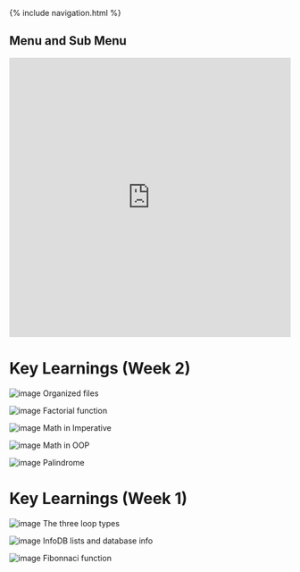 {% include navigation.html %}

## Menu and Sub Menu

<iframe frameborder="0" width="100%" height="500px" src="https://replit.com/@ColinHoward3/KolinPersonalGithub-4?embed=true"></iframe>

# Key Learnings (Week 2)

![image](https://user-images.githubusercontent.com/89219634/160471777-f4fd97fc-f3fb-4c21-a8c6-dcf52d089156.png)
Organized files

![image](https://user-images.githubusercontent.com/89219634/160471519-74d3d2e9-abd5-40bc-b76c-40b396196beb.png)
Factorial function

![image](https://user-images.githubusercontent.com/89219634/160471583-43bbdf9c-cc6f-4113-b19b-e1c809ac6270.png)
Math in Imperative

![image](https://user-images.githubusercontent.com/89219634/160471636-b60241e9-6d64-42a2-8e1c-133b653b0905.png)
Math in OOP

![image](https://user-images.githubusercontent.com/89219634/160471678-8e6eb98c-a29f-40d1-ba7c-9ac4a11c951c.png)
Palindrome

# Key Learnings (Week 1)

![image](https://user-images.githubusercontent.com/89219634/159347153-b026ef34-4039-4470-9f45-b657351923c1.png)
The three loop types

![image](https://user-images.githubusercontent.com/89219634/159347341-5610e9a7-612f-4367-a68b-28b2ba579b2e.png)
InfoDB lists and database info

![image](https://user-images.githubusercontent.com/89219634/159347506-5a893885-effe-4db9-803f-67e951c33533.png)
Fibonnaci function
